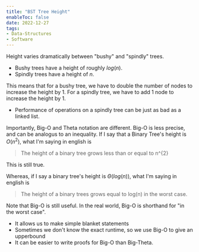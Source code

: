 ```yaml
---
title: "BST Tree Height"
enableToc: false
date: 2022-12-27
tags:
- Data-Structures
- Software
---
```


Height varies dramatically between "bushy" and "spindly" trees.

- Bushy trees have a height of roughly $log(n)$.
- Spindly trees have a height of $n$.

This means that for a bushy tree, we have to double the number of nodes to increase the height by 1. For a spindly tree, we have to add 1 node to increase the height by 1. 
- Performance of operations on a spindly tree can be just as bad as a linked list.

Importantly, Big-O and Theta notation are different. Big-O is less precise, and can be analogus to an inequality. If I say that a Binary Tree's height is $O(n^{2})$, what I'm saying in english is

> The height of a binary tree grows less than or equal to n^{2}

This is still true.

Whereas, if I say a binary tree's height is $\Theta(log(n))$, what I'm saying in english is

> The height of a binary trees grows equal to log(n) in the worst case.

Note that Big-O is still useful. In the real world, Big-O is shorthand for "in the worst case". 
- It allows us to make simple blanket statements
- Sometimes we don't know the exact runtime, so we use Big-O to give an upperbound
- It can be easier to write proofs for Big-O than Big-Theta.





